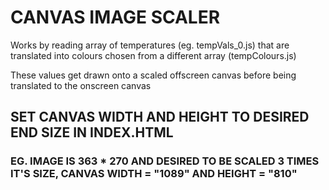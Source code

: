 # CANVAS IMAGE SCALER

Works by reading array of temperatures (eg. tempVals_0.js) that are translated into colours chosen from a different array (tempColours.js)

These values get drawn onto a scaled offscreen canvas before being translated to the onscreen canvas

## SET CANVAS WIDTH AND HEIGHT TO DESIRED END SIZE IN INDEX.HTML

### EG. IMAGE IS 363 * 270 AND DESIRED TO BE SCALED 3 TIMES IT'S SIZE, CANVAS WIDTH = "1089" AND HEIGHT = "810" 